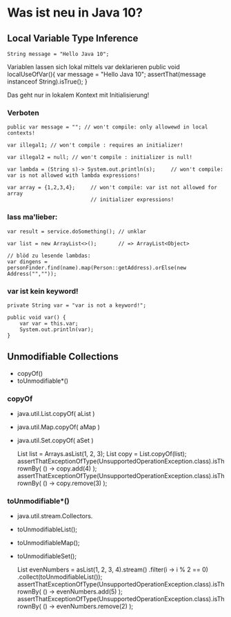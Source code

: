 # Was ist neu in Java 10?

## Local Variable Type Inference

    String message = "Hello Java 10";

Variablen lassen sich lokal mittels var deklarieren
    public void localUseOfVar(){
        var message = "Hello Java 10";
        assertThat(message instanceof String).isTrue();
    }

Das geht nur in lokalem Kontext mit Initialisierung!
### Verboten

    public var message = ""; // won't compile: only allowewd in local contexts!

    var illegal1; // won't compile : requires an initializer!

    var illegal2 = null; // won't compile : initializer is null!

    var lambda = (String s)-> System.out.println(s);     // won't compile: var is not allowed with lambda expressions!

    var array = {1,2,3,4};     // won't compile: var ist not allowed for array
                               // initializer expressions!
### lass ma'lieber:

    var result = service.doSomething(); // unklar

    var list = new ArrayList<>();       // => ArrayList<Object>

    // blöd zu lesende lambdas:
    var dingens = personFinder.find(name).map(Person::getAddress).orElse(new Address("",""));

###  var ist kein keyword!

    private String var = "var is not a keyword!";
    
    public void var() {
        var var = this.var;
        System.out.println(var);
    }
    
    
## Unmodifiable Collections

 * copyOf()
 * toUnmodifiable*()

### copyOf
* java.util.List.copyOf( aList )
* java.util.Map.copyOf( aMap )
* java.util.Set.copyOf( aSet )
 
    List<Integer> list = Arrays.asList(1, 2, 3);
    List copy = List.copyOf(list);
    assertThatExceptionOfType(UnsupportedOperationException.class).isThrownBy(
        () -> copy.add(4)
    );
    assertThatExceptionOfType(UnsupportedOperationException.class).isThrownBy(
        () -> copy.remove(3)
    );

### toUnmodifiable*()

* java.util.stream.Collectors.
* toUnmodifiableList();
* toUnmodifiableMap();
* toUnmodifiableSet();

    List<Integer> evenNumbers = asList(1, 2, 3, 4).stream()
        .filter(i -> i % 2 == 0)
        .collect(toUnmodifiableList());
    assertThatExceptionOfType(UnsupportedOperationException.class).isThrownBy(
        () -> evenNumbers.add(5)
    );
    assertThatExceptionOfType(UnsupportedOperationException.class).isThrownBy(
        () -> evenNumbers.remove(2)
    );
    